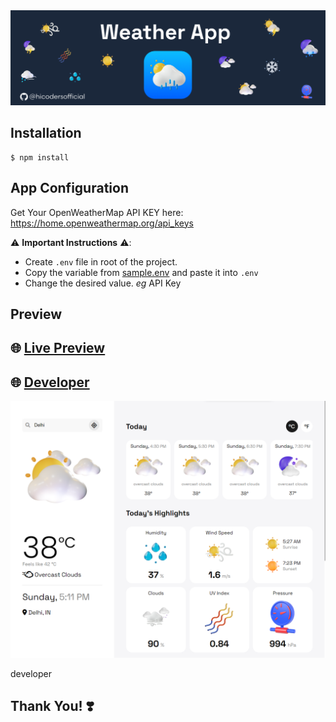<div align="center">
    <b><a href="https://hweather.netlify.app" target="_blank">
    <img src="./banner.png" />
    </a></b>
</div>

## Installation

```
$ npm install
```

## App Configuration

Get Your OpenWeatherMap API KEY here: https://home.openweathermap.org/api_keys

⚠️ **Important Instructions** ⚠️:

- Create `.env` file in root of the project.
- Copy the variable from [sample.env](https://github.com/hicodersofficial/weather-app/blob/main/sample.env) and paste it into `.env`
- Change the desired value. _eg_ API Key

## Preview

## 🌐 **[Live Preview](https://hweather.netlify.app/)**

## 🌐 **[Developer](https://github.com/hicodersofficial/weather-app/)**

![](./preview.png)

developer

## **Thank You! ❣️**
